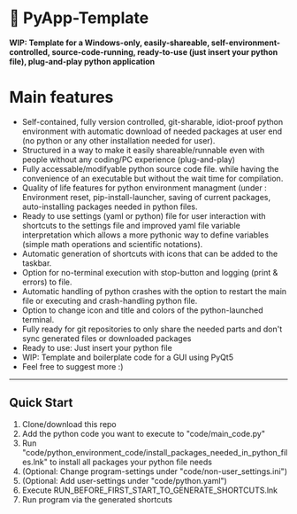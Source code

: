 # 🐍 PyApp-Template

**WIP: Template for a Windows-only, easily-shareable, self-environment-controlled, source-code-running, ready-to-use (just insert your python file), plug-and-play python application** 

# Main features

- Self-contained, fully version controlled, git-sharable, idiot-proof python environment with automatic download of needed packages at user end (no python or any other installation needed for user).
- Structured in a way to make it easily shareable/runnable even with people without any coding/PC experience (plug-and-play)
- Fully accessable/modifyable python source code file. while having the convenience of an executable but without the wait time for compilation.
- Quality of life features for python environment managment (under : Environment reset, pip-install-launcher, saving of current packages, auto-installing packages needed in python files.
- Ready to use settings (yaml or python) file for user interaction with shortcuts to the settings file and improved yaml file variable interpretation which allows a more pythonic way to define variables (simple math operations and scientific notations).
- Automatic generation of shortcuts with icons that can be added to the taskbar.
- Option for no-terminal execution with stop-button and logging (print & errors) to file.
- Automatic handling of python crashes with the option to restart the main file or executing and crash-handling python file.
- Option to change icon and title and colors of the python-launched terminal.
- Fully ready for git repositories to only share the needed parts and don't sync generated files or downloaded packages
- Ready to use: Just insert your python file
- WIP: Template and boilerplate code for a GUI using PyQt5
- Feel free to suggest more :)

---

## Quick Start

1. Clone/download this repo
2. Add the python code you want to execute to "code/main_code.py"
3. Run "code/python_environment_code/install_packages_needed_in_python_files.lnk" to install all packages your python file needs
4. (Optional: Change program-settings under "code/non-user_settings.ini")
5. (Optional: Add user-settings under "code/python.yaml")
6. Execute RUN_BEFORE_FIRST_START_TO_GENERATE_SHORTCUTS.lnk
7. Run program via the generated shortcuts 
